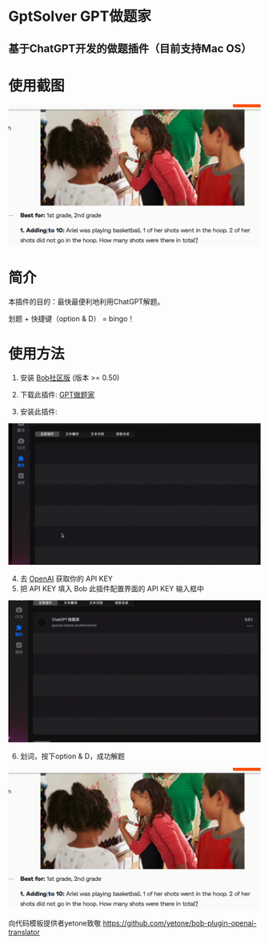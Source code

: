 # GptSolver GPT做题家
基于ChatGPT开发的做题插件（目前支持Mac OS）
----------------------------



# 使用截图

![](./assets/showcase.gif)

# 简介

本插件的目的：最快最便利地利用ChatGPT解题。

划题 + 快捷键（option & D） = bingo！

# 使用方法

1. 安装 [Bob社区版](https://v0.bobtranslate.com/#/general/quickstart/install) (版本 >= 0.50)

2. 下载此插件: [GPT做题家](https://github.com/guoyaol/GptSolver/releases/download/first_version/Zuoti.bobplugin.zip)
3. 安装此插件:

![](./assets/install.gif)

4. 去 [OpenAI](https://platform.openai.com/account/api-keys) 获取你的 API KEY
5. 把 API KEY 填入 Bob 此插件配置界面的 API KEY
 输入框中

![](./assets/add.gif)

6. 划词，按下option & D，成功解题

![](./assets/showcase.gif)

向代码模板提供者yetone致敬
https://github.com/yetone/bob-plugin-openai-translator
